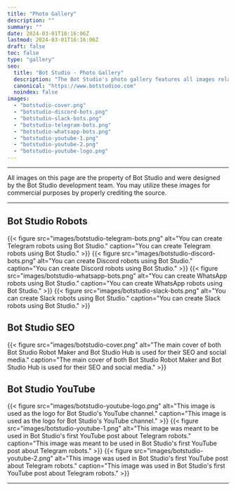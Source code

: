 ```yaml
---
title: "Photo Gallery"
description: ""
summary: ""
date: 2024-03-01T16:16:06Z
lastmod: 2024-03-01T16:16:06Z
draft: false
toc: false
type: "gallery"
seo:
  title: "Bot Studio - Photo Gallery"
  description: "The Bot Studio's photo gallery features all images related to the Bot Studio bot maker and Bot Studio hub. Click here to see our fantastic images!"
  canonical: "https://www.botstudioo.com"
  noindex: false
images:
  - "botstudio-cover.png"
  - "botstudio-discord-bots.png"
  - "botstudio-slack-bots.png"
  - "botstudio-telegram-bots.png"
  - "botstudio-whatsapp-bots.png"
  - "botstudio-youtube-1.png"
  - "botstudio-youtube-2.png"
  - "botstudio-youtube-logo.png"
---
```


---

All images on this page are the property of Bot Studio and were designed by the Bot Studio development team. You may utilize these images for commercial purposes by properly crediting the source.

---

## Bot Studio Robots

<div class="container p-0">
  <div class="row row-cols-1 row-cols-md-4 g-3">
    {{< figure
      src="images/botstudio-telegram-bots.png"
      alt="You can create Telegram robots using Bot Studio."
      caption="You can create Telegram robots using Bot Studio."
    >}}
    {{< figure
      src="images/botstudio-discord-bots.png"
      alt="You can create Discord robots using Bot Studio."
      caption="You can create Discord robots using Bot Studio."
    >}}
    {{< figure
      src="images/botstudio-whatsapp-bots.png"
      alt="You can create WhatsApp robots using Bot Studio."
      caption="You can create WhatsApp robots using Bot Studio."
    >}}
    {{< figure
      src="images/botstudio-slack-bots.png"
      alt="You can create Slack robots using Bot Studio."
      caption="You can create Slack robots using Bot Studio."
    >}}
  </div>
</div>

## Bot Studio SEO

<div class="container p-0">
  <div class="row row-cols-1 row-cols-md-4 g-3">
    {{< figure
      src="images/botstudio-cover.png"
      alt="The main cover of both Bot Studio Robot Maker and Bot Studio Hub is used for their SEO and social media."
      caption="The main cover of both Bot Studio Robot Maker and Bot Studio Hub is used for their SEO and social media."
    >}}
  </div>
</div>

## Bot Studio YouTube

<div class="container p-0">
  <div class="row row-cols-1 row-cols-md-4 g-3">
    {{< figure
      src="images/botstudio-youtube-logo.png"
      alt="This image is used as the logo for Bot Studio's YouTube channel."
      caption="This image is used as the logo for Bot Studio's YouTube channel."
    >}}
    {{< figure
      src="images/botstudio-youtube-1.png"
      alt="This image was meant to be used in Bot Studio's first YouTube post about Telegram robots."
      caption="This image was meant to be used in Bot Studio's first YouTube post about Telegram robots."
    >}}
    {{< figure
      src="images/botstudio-youtube-2.png"
      alt="This image was used in Bot Studio's first YouTube post about Telegram robots."
      caption="This image was used in Bot Studio's first YouTube post about Telegram robots."
    >}}
  </div>
</div>

---
